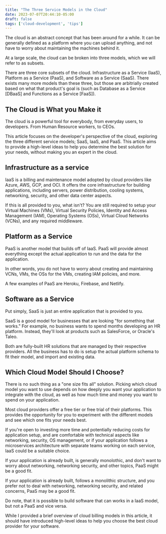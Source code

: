 ```yaml
---
title: "The Three Service Models in the Cloud"
date: 2023-07-07T20:44:10-05:00
draft: false
tags: ['cloud-development', 'tips']
---
```

The cloud is an abstract concept that has been around for a while. It can be generally defined as a platform where you can upload anything, and not have to worry about maintaining the machines behind it.

At a large scale, the cloud can be broken into three models, which we will refer to as subsets.

There are three core subsets of the cloud. Infrastructure as a Service (IaaS), Platform as a Service (PaaS), and Software as a Service (SaaS). There exists many more models than these three, but those are arbitrially created based on what that product's goal is (such as Database as a Service [DBaaS] and Functions as a Service [FaaS]).

## The Cloud is What you Make it
The cloud is a powerful tool for everybody, from everyday users, to developers. From Human Resource workers, to CEOs.

This article focuses on the developer's perspective of the cloud, exploring the three different service models; SaaS, IaaS, and PaaS. This article aims to provide a high-level ideas to help you determine the best solution for your needs, without making you an expert in the cloud.

## Infrastructure as a service
IaaS is a billing and maintenance model adopted by cloud providers like Azure, AWS, GCP, and OCI. It offers the core infrastructure for building applications, including servers, power distribution, cooling systems, networking, security, and other data center aspects.

If this is all provided to you, what isn't? You are still required to setup your Virtual Machines (VMs), Virtual Security Policies, Identity and Access Management (IAM), Operating Systems (OSs), Virtual Cloud Networks (VCNs), and any required middleware.

## Platform as a Service
PaaS is another model that builds off of IaaS. PaaS will provide almost everything except the actual application to run and the data for the application. 

In other words, you do not have to worry about creating and maintaining VCNs, VMs, the OSs for the VMs, creating IAM policies, and more.

A few examples of PaaS are Heroku, Firebase, and Netlify. 

## Software as a Service
Put simply, SaaS is just an entire application that is provided to you. 

SaaS is a good model for businesses that are looking "for something that works." For example, no business wants to spend months developing an HR platform. Instead, they'll look at products such as SalesForce, or Oracle's Taleo.

Both are fully-built HR solutions that are managed by their respective providers. All the business has to do is setup the actual platform schema to fit their model, and import and existing data.

## Which Cloud Model Should I Choose?
There is no such thing as a "one size fits all" solution. Picking which cloud model you want to use depends on how deeply you want your application to integrate with the cloud, as well as how much time and money you want to spend on your application.

Most cloud providers offer a free tier or free trial of their platforms. This provides the opportunity for you to experiment with the different models and see which one fits your needs best.

If you're open to investing more time and potentially reducing costs for application setup, and are comfortable with technical aspects like networking, security, OS management, or if your application follows a microservices architecture with separate teams working on each service, IaaS could be a suitable choice.

If your application is already built, is generally monolothic, and don't want to worry about networking, networking security, and other topics, PaaS might be a good fit.

If your application is already built, follows a monolithic structure, and you prefer not to deal with networking, networking security, and related concerns, PaaS may be a good fit.

Do note, that it is possible to build software that can works in a IaaS model, but not a PaaS and vice versa.

While I provided a brief overview of cloud billing models in this article, it should have introduced high-level ideas to help you choose the best cloud provider for your software.
